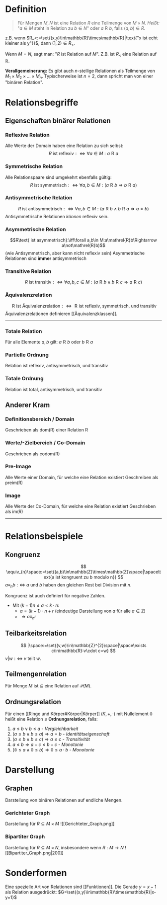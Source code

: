 # Definition

> Für Mengen $M,N$ ist eine Relation $R$ eine Teilmenge von $M \times N$.
> *Heißt:*
> "$a \in M$ steht in Relation zu $b \in N$" oder $a\mathrel{R}b$, falls $(a,b)\in R$.

z.B. wenn $R_<:=\set{(x,y)\in\mathbb{R}\times\mathbb{R}|\text{"x ist echt kleiner als y"}}$, dann $(1,2)\in R_<$.

Wenn $M=N$, sagt man: "$R$ ist Relation auf $M$".
Z.B. ist $R_<$ eine Relation auf $\mathbb{R}$.

**Verallgemeinerung:**
Es gibt auch $n$-stellige Relationen als Teilmenge von $M_{1}\times M_{2}\times ...\times M_{n}$.
Typischerweise ist $n=2$, dann spricht man von einer "binären Relation".

# Relationsbegriffe
## Eigenschaften binärer Relationen
### Reflexive Relation
Alle Werte der Domain haben eine Relation zu sich selbst:
$$R\text{ ist reflexiv}:\iff\forall a\in M:a\mathrel{R}a$$

### Symmetrische Relation
Alle Relationspaare sind umgekehrt ebenfalls gültig:
$$R\text{ ist symmetrisch}:\iff\forall a,b\in M:(a\mathrel{R}b\Rightarrow b\mathrel{R}a)$$

### Antisymmetrische Relation
$$R\text{ ist antisymmetrisch}:\iff\forall a,b\in M:(a\mathrel{R}b\land b\mathrel{R}a\Rightarrow a=b)$$
Antisymmetrische Relationen *können* reflexiv sein.

### Asymmetrische Relation
$$R\text{ ist asymmetrisch}:\iff\forall a,b\in M:a\mathrel{R}b\Rightarrow a\not\mathrel{R}b)$$
(wie Antisymmetrisch, aber kann nicht reflexiv sein)
Asymmetrische Relationen sind **immer** antisymmetrisch

### Transitive Relation
$$R\text{ ist transitiv}:\iff\forall a,b,c\in M:(a\mathrel{R}b\land b\mathrel{R}c\Rightarrow a\mathrel{R}c)$$

### Äquivalenzrelation
$$\mathrel{R}\text{ist Äquivalenzrelation}:\iff \mathrel{R}\text{ist reflexiv, symmetrisch, und transitiv}$$
Äquivalenzrelationen definieren [[Äquivalenzklassen]].

---

### Totale Relation
Für alle Elemente $a, b$ gilt: $a \mathrel{R} b$ oder $b \mathrel{R} a$

### Partielle Ordnung
Relation ist reflexiv, antisymmetrisch, und transitiv

### Totale Ordnung
Relation ist total, antisymmetrisch, und transitiv

## Anderer Kram
### Definitionsbereich / Domain
Geschrieben als dom(R) einer Relation R

### Werte/-Zielbereich / Co-Domain
Geschrieben als codom(R)

### Pre-Image
Alle Werte einer Domain, für welche eine Relation existiert
Geschreiben als preim(R)

### Image
Alle Werte der Co-Domain, für welche eine Relation existiert
Geschrieben als im(R)

---

# Relationsbeispiele
## Kongruenz
$$
\equiv_{n}\space:=\set{(a,b)\in\mathbb{Z}\times\mathbb{Z}\space|\space\text{a ist kongruent zu b modulo n}}
$$
$a\equiv_{n}b:\iff$ $a$ und $b$ haben den gleichen Rest bei Division mit $n$.

Kongruenz ist auch definiert für negative Zahlen.
- Mit $(k-1)n\leq a<k\cdot n$:
	- $a=(k-1)\cdot n+r$ (eindeutige Darstellung von $a$ für alle $a\in\mathbb{Z}$)
	- $\Rightarrow a\equiv_{n}r$

## Teilbarkeitsrelation
$$
|\space:=\set{(v,w)\in\mathbb{Z}^{2}\space|\space\exists c\in\mathbb{R}:v\cdot c=w}
$$
$v|w:\iff$ $v$ teilt $w$.

## Teilmengenrelation
Für Menge $M$ ist $\subseteq$ eine Relation auf $\mathcal{P}(M)$.

## Ordnungsrelation
Für einen [[Ringe und Körper#Körper|Körper]] $(K, +, \cdot)$ mit Nullelement $\mathbb{0}$ heißt eine Relation $\leq$ **Ordnungsrelation**, falls:
1. $a \leq b \lor b \leq a$ - *Vergleichbarkeit*
2. $(a \leq b \land b \leq a) \Rightarrow a = b$ - *Identitätseigenschaft*
3. $(a \leq b \land b \leq c) \Rightarrow a \leq c$ - *Transitivität*
4. $a \leq b \Rightarrow a+c \leq b+c$ - *Monotonie*
5. $(\mathbb{0} \leq a \land \mathbb{0} \leq b) \Rightarrow \mathbb{0} \leq a \cdot b$ - *Monotonie*

# Darstellung
## Graphen
Darstellung von binären Relationen auf endliche Mengen.
### Gerichteter Graph
Darstellung für $R\subseteq M\times M$
![[Gerichteter_Graph.png]]
### Bipartiter Graph
Darstellung für $R\subseteq M\times N$, insbesondere wenn $R:M\rightarrow N$
![[Bipartiter_Graph.png|200]]

# Sonderformen
Eine spezielle Art von Relationen sind [[Funktionen]].
Die Gerade $y=x-1$ als Relation ausgedrückt:
$G=\set{(x,y)\in\mathbb{R}\times\mathbb{R}|x-y=1}$